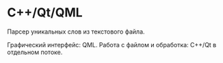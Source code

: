 ﻿# C++/Qt/QML
Парсер уникальных слов из текстового файла.

Графический интерфейс: QML.
Работа с файлом и обработка: С++/Qt в отдельном потоке.

